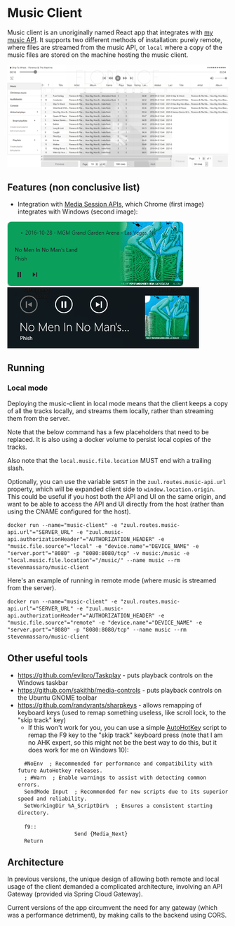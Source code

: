 # Music Client
Music client is an unoriginally named React app that integrates with [my music API](https://github.com/StevenMassaro/music). It supports two different methods of installation: purely remote, where files are streamed from the music API, or `local` where a copy of the music files are stored on the machine hosting the music client.

![Image of UI landing page](./img/landing_page.png)

## Features (non conclusive list)
- Integration with [Media Session APIs](https://developer.mozilla.org/en-US/docs/Web/API/MediaSession), which Chrome (first image) integrates with Windows (second image):

![Image of UI landing page](./img/chrome_media_session.png)
![Image of UI landing page](./img/media_session.png)

## Running
### Local mode
Deploying the music-client in local mode means that the client keeps a copy of all the tracks locally, and streams them locally, rather than streaming them from the server.

Note that the below command has a few placeholders that need to be replaced. It is also using a docker volume to persist local copies of the tracks.

Also note that the `local.music.file.location` MUST end with a trailing slash.

Optionally, you can use the variable `$HOST` in the `zuul.routes.music-api.url` property, which will be expanded client side to `window.location.origin`. This could be useful if you host both the API and UI on the same origin, and want to be able to access the API and UI directly from the host (rather than using the CNAME configured for the host).

```
docker run --name="music-client" -e "zuul.routes.music-api.url"="SERVER_URL" -e "zuul.music-api.authorizationHeader"="AUTHORIZATION_HEADER" -e "music.file.source"="local" -e "device.name"="DEVICE_NAME" -e "server.port"="8080" -p "8080:8080/tcp" -v music:/music -e "local.music.file.location"="/music/" --name music --rm stevenmassaro/music-client
```

Here's an example of running in remote mode (where music is streamed from the server).

```
docker run --name="music-client" -e "zuul.routes.music-api.url"="SERVER_URL" -e "zuul.music-api.authorizationHeader"="AUTHORIZATION_HEADER" -e "music.file.source"="remote" -e "device.name"="DEVICE_NAME" -e "server.port"="8080" -p "8080:8080/tcp" --name music --rm stevenmassaro/music-client 
```

## Other useful tools
- https://github.com/evilpro/Taskplay - puts playback controls on the Windows taskbar
- https://github.com/sakithb/media-controls - puts playback controls on the Ubuntu GNOME toolbar
- https://github.com/randyrants/sharpkeys - allows remapping of keyboard keys (used to remap something useless, like scroll lock, to the "skip track" key) 
  - If this won't work for you, you can use a simple [AutoHotKey](https://www.autohotkey.com/) script to remap the F9 key to the "skip track" keyboard press (note that I am no AHK expert, so this might not be the best way to do this, but it does work for me on Windows 10):
  ```
    #NoEnv  ; Recommended for performance and compatibility with future AutoHotkey releases.
    ; #Warn  ; Enable warnings to assist with detecting common errors.
    SendMode Input  ; Recommended for new scripts due to its superior speed and reliability.
    SetWorkingDir %A_ScriptDir%  ; Ensures a consistent starting directory.

    f9::
                    Send {Media_Next}
    Return
  ```

## Architecture
In previous versions, the unique design of allowing both remote and local usage of the client demanded a complicated architecture, involving an API Gateway (provided via Spring Cloud Gateway).

Current versions of the app circumvent the need for any gateway (which was a performance detriment), by making calls to the backend using CORS.
